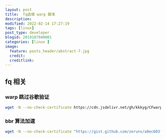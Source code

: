 ```yaml
---
layout: post
title:  fq选填 warp 脚本
description:
modified: 2022-02-14 17:27:19
tags: [linux]
post_type: developer
blogid: 2019107040001
categories: [linux ]
image:
  feature: posts_header/abstract-7.jpg
  credit:
  creditlink:
---
```

## fq 相关
### warp 跳过谷歌验证
```bash
wget -N --no-check-certificate https://cdn.jsdelivr.net/gh/kkkyg/CFwarp/CFwarp.sh && chmod +x CFwarp.s
```
### bbr 算法加速
```bash
wget -N --no-check-certificate "https://gist.github.com/zeruns/a0ec603f20d1b86de6a774a8ba27588f/raw/4f9957ae23f5efb2bb7c57a198ae2cffebfb1c56/tcp.sh" && chmod +x tcp.sh && ./tcp.sh
```
